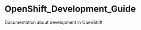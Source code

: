 OpenShift_Development_Guide
===========================

Documentation about development in OpenShift
